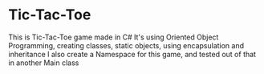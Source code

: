 # Tic-Tac-Toe
This is Tic-Tac-Toe game made in C#
It's using Oriented Object Programming, creating classes, static objects, using encapsulation and inheritance
I also create a Namespace for this game, and tested out of that in another Main class